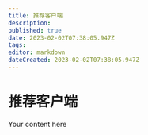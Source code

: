 ```yaml
---
title: 推荐客户端
description: 
published: true
date: 2023-02-02T07:38:05.947Z
tags: 
editor: markdown
dateCreated: 2023-02-02T07:38:05.947Z
---
```


# 推荐客户端
Your content here